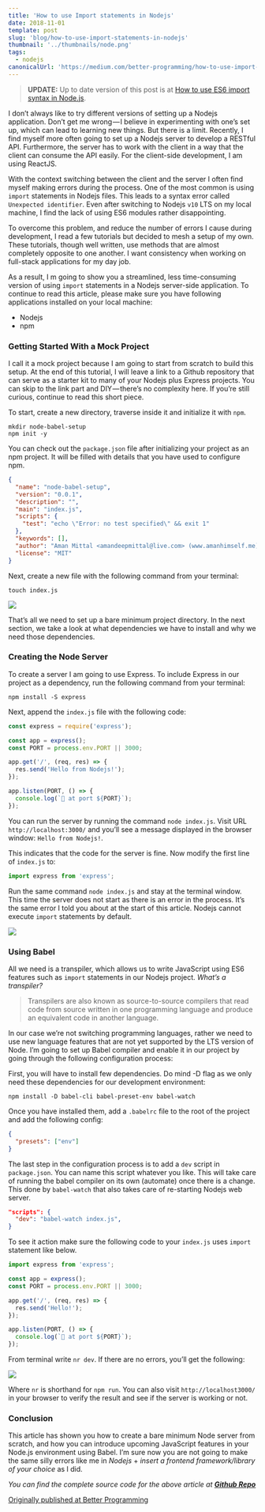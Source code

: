 ```yaml
---
title: 'How to use Import statements in Nodejs'
date: 2018-11-01
template: post
slug: 'blog/how-to-use-import-statements-in-nodejs'
thumbnail: '../thumbnails/node.png'
tags:
  - nodejs
canonicalUrl: 'https://medium.com/better-programming/how-to-use-import-statements-in-nodejs-94c85e23aeb7'
---
```


> **UPDATE:** Up to date version of this post is at [How to use ES6 import syntax in Node.js](https://amanhimself.dev/blog/how-to-use-es6-import-syntax-in-node/).

I don’t always like to try different versions of setting up a Nodejs application. Don’t get me wrong — I believe in experimenting with one’s set up, which can lead to learning new things. But there is a limit. Recently, I find myself more often going to set up a Nodejs server to develop a RESTful API. Furthermore, the server has to work with the client in a way that the client can consume the API easily. For the client-side development, I am using ReactJS.

With the context switching between the client and the server I often find myself making errors during the process. One of the most common is using `import` statements in Nodejs files. This leads to a syntax error called `Unexpected identifier`. Even after switching to Nodejs `v10` LTS on my local machine, I find the lack of using ES6 modules rather disappointing.

To overcome this problem, and reduce the number of errors I cause during development, I read a few tutorials but decided to mesh a setup of my own. These tutorials, though well written, use methods that are almost completely opposite to one another. I want consistency when working on full-stack applications for my day job.

As a result, I m going to show you a streamlined, less time-consuming version of using `import` statements in a Nodejs server-side application. To continue to read this article, please make sure you have following applications installed on your local machine:

- Nodejs
- npm

### Getting Started With a Mock Project

I call it a mock project because I am going to start from scratch to build this setup. At the end of this tutorial, I will leave a link to a Github repository that can serve as a starter kit to many of your Nodejs plus Express projects. You can skip to the link part and DIY — there’s no complexity here. If you’re still curious, continue to read this short piece.

To start, create a new directory, traverse inside it and initialize it with `npm`.

```shell
mkdir node-babel-setup
npm init -y
```

You can check out the `package.json` file after initializing your project as an npm project. It will be filled with details that you have used to configure npm.

```json
{
  "name": "node-babel-setup",
  "version": "0.0.1",
  "description": "",
  "main": "index.js",
  "scripts": {
    "test": "echo \"Error: no test specified\" && exit 1"
  },
  "keywords": [],
  "author": "Aman Mittal <amandeepmittal@live.com> (www.amanhimself.me)",
  "license": "MIT"
}
```

Next, create a new file with the following command from your terminal:

```shell
touch index.js
```

![](https://cdn-images-1.medium.com/max/800/1*cToGazhSQLTx3oIwsJULPQ.png)

That’s all we need to set up a bare minimum project directory. In the next section, we take a look at what dependencies we have to install and why we need those dependencies.

### Creating the Node Server

To create a server I am going to use Express. To include Express in our project as a dependency, run the following command from your terminal:

```shell
npm install -S express
```

Next, append the `index.js` file with the following code:

```js
const express = require('express');

const app = express();
const PORT = process.env.PORT || 3000;

app.get('/', (req, res) => {
  res.send('Hello from Nodejs!');
});

app.listen(PORT, () => {
  console.log(`🚀 at port ${PORT}`);
});
```

You can run the server by running the command `node index.js`. Visit URL `http://localhost:3000/` and you’ll see a message displayed in the browser window: `Hello from Nodejs!`.

This indicates that the code for the server is fine. Now modify the first line of `index.js` to:

```js
import express from 'express';
```

Run the same command `node index.js` and stay at the terminal window. This time the server does not start as there is an error in the process. It’s the same error I told you about at the start of this article. Nodejs cannot execute `import` statements by default.

![](https://cdn-images-1.medium.com/max/800/1*itCGCm0lnbBG94KS6D0bOg.png)

### Using Babel

All we need is a transpiler, which allows us to write JavaScript using ES6 features such as `import` statements in our Nodejs project. _What’s a transpiler?_

> Transpilers are also known as source-to-source compilers that read code from source written in one programming language and produce an equivalent code in another language.

In our case we’re not switching programming languages, rather we need to use new language features that are not yet supported by the LTS version of Node. I’m going to set up Babel compiler and enable it in our project by going through the following configuration process:

First, you will have to install few dependencies. Do mind -D flag as we only need these dependencies for our development environment:

```shell
npm install -D babel-cli babel-preset-env babel-watch
```

Once you have installed them, add a `.babelrc` file to the root of the project and add the following config:

```json
{
  "presets": ["env"]
}
```

The last step in the configuration process is to add a `dev` script in `package.json`. You can name this script whatever you like. This will take care of running the babel compiler on its own (automate) once there is a change. This done by `babel-watch` that also takes care of re-starting Nodejs web server.

```json
"scripts": {
  "dev": "babel-watch index.js",
}
```

To see it action make sure the following code to your `index.js` uses `import` statement like below.

```js
import express from 'express';

const app = express();
const PORT = process.env.PORT || 3000;

app.get('/', (req, res) => {
  res.send('Hello!');
});

app.listen(PORT, () => {
  console.log(`🚀 at port ${PORT}`);
});
```

From terminal write `nr dev`. If there are no errors, you’ll get the following:

![](https://cdn-images-1.medium.com/max/800/1*Rz9TPPfk6B4p4NPTntXKvg.png)

Where `nr` is shorthand for `npm run`. You can also visit `http://localhost3000/` in your browser to verify the result and see if the server is working or not.

### Conclusion

This article has shown you how to create a bare minimum Node server from scratch, and how you can introduce upcoming JavaScript features in your Node.js environment using Babel. I’m sure now you are not going to make the same silly errors like me in _Nodejs_ + _insert a frontend framework/library of your choice_ as I did.

_You can find the complete source code for the above article at_ [**_Github Repo_**](https://github.com/amandeepmittal/node-babel-setup)

[Originally published at Better Programming](https://medium.com/better-programming/how-to-use-import-statements-in-nodejs-94c85e23aeb7)

